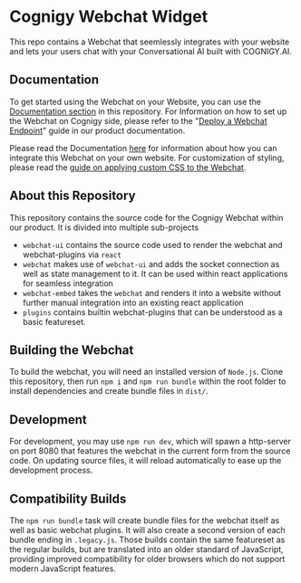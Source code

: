 # Cognigy Webchat Widget

This repo contains a Webchat that seemlessly integrates with your website and lets your users chat with your Conversational AI built with COGNIGY.AI.

## Documentation
To get started using the Webchat on your Website, you can use the [Documentation section](./docs/README.md) in this repository.
For Information on how to set up the Webchat on Cognigy side, please refer to the "[Deploy a Webchat Endpoint](https://docs.cognigy.com/docs/deploy-a-webchat-20-endpoint)" guide in our product documentation.

Please read the Documentation [here](https://docs.cognigy.com/docs/cognigy-webchat) for information about how you can integrate this Webchat on your own website.
For customization of styling, please read the [guide on applying custom CSS to the Webchat](./src/webchat-ui/README.md).

## About this Repository
This repository contains the source code for the Cognigy Webchat within our product.
It is divided into multiple sub-projects
- `webchat-ui` contains the source code used to render the webchat and webchat-plugins via `react`
- `webchat` makes use of `webchat-ui` and adds the socket connection as well as state management to it. It can be used within react applications for seamless integration
- `webchat-embed` takes the `webchat` and renders it into a website without further manual integration into an existing react application
- `plugins` contains builtin webchat-plugins that can be understood as a basic featureset.

## Building the Webchat
To build the webchat, you will need an installed version of `Node.js`.
Clone this repository, then run `npm i` and `npm run bundle` within the root folder to install dependencies and create bundle files in `dist/`.

## Development
For development, you may use `npm run dev`, which will spawn a http-server on port 8080 that features the webchat in the current form from the source code. On updating source files, it will reload automatically to ease up the development process.

## Compatibility Builds
The `npm run bundle` task will create bundle files for the webchat itself as well as basic webchat plugins.
It will also create a second version of each bundle ending in `.legacy.js`.
Those builds contain the same featureset as the regular builds, but are translated into an older standard of JavaScript, providing improved compatibility for older browsers which do not support modern JavaScript features.

